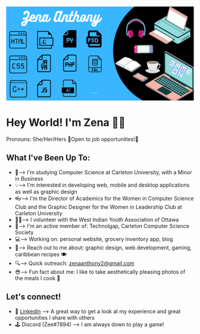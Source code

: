 ![My Banner](GitHubBanner.png)

# Hey World! I'm Zena 👋🏽
Pronouns: She/Her/Hers 
🎇Open to job opportunities!🎇

## What I've Been Up To:
- 🏫--> I'm studying Computer Science at Carleton University, with a Minor in Business
- 💡--> I'm interested in developing web, mobile and desktop applications as well as graphic design 
- 👓--> I'm the Director of Academics for the Women in Computer Science Club and the Graphic Designer for the Women in Leadership Club at Carleton University
- 🙋🏽--> I volunteer with the West Indian Youth Association of Ottawa
- 👯--> I'm an active member of: Technolgap, Carleton Computer Science Society
- 💻--> Working on: personal website, grocery inventory app, blog
- 💭--> Reach out to me about: graphic design, web development, gaming, caribbean recipes 🍽
- 🔍--> Quick outreach: zenaanthony2@gmail.com
- 😎--> Fun fact about me: I like to take aesthetically pleasing photos of the meals I cook 📸

## Let's connect!
- 📄 [LinkedIn](https://www.linkedin.com/in/zenaanthony/) --> A great way to get a look at my experience and great opportunities I share with others
- 🕹 Discord (Zee#7894) --> I am always down to play a game! 
